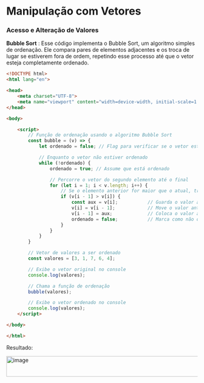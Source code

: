 # Manipulação com Vetores

### Acesso e Alteração de Valores

**Bubble Sort** :
Esse código implementa o Bubble Sort, um algoritmo simples de ordenação. Ele compara pares de elementos adjacentes e os 
troca de lugar se estiverem fora de ordem, repetindo esse processo até que o vetor esteja completamente ordenado.
```html
<!DOCTYPE html>
<html lang="en">

<head>
    <meta charset="UTF-8">
    <meta name="viewport" content="width=device-width, initial-scale=1.0">
</head>

<body>

    <script>
        // Função de ordenação usando o algoritmo Bubble Sort
        const bubble = (v) => {
            let ordenado = false; // Flag para verificar se o vetor está ordenado

            // Enquanto o vetor não estiver ordenado
            while (!ordenado) {
                ordenado = true; // Assume que está ordenado

                // Percorre o vetor do segundo elemento até o final
                for (let i = 1; i < v.length; i++) {
                    // Se o elemento anterior for maior que o atual, troca os dois
                    if (v[i - 1] > v[i]) {
                        const aux = v[i];           // Guarda o valor atual
                        v[i] = v[i - 1];            // Move o valor anterior para a posição atual
                        v[i - 1] = aux;             // Coloca o valor atual na posição anterior
                        ordenado = false;           // Marca como não ordenado para continuar o loop
                    }
                }
            }
        }

        // Vetor de valores a ser ordenado
        const valores = [3, 1, 7, 6, 4];

        // Exibe o vetor original no console
        console.log(valores);

        // Chama a função de ordenação
        bubble(valores);

        // Exibe o vetor ordenado no console
        console.log(valores);
    </script>

</body>

</html>
```

Resultado:

<img width="551" height="54" alt="image" src="https://github.com/user-attachments/assets/7bc1bad3-ee7f-4dee-896a-1e1f83e1c566" />
